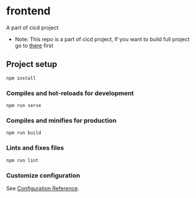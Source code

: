 # frontend
A part of cicd project
* Note: This repo is a part of cicd project, If you want to build full project go to [there](https://github.com/haquocdat543/devops-infra.git) first

## Project setup
```
npm install
```

### Compiles and hot-reloads for development
```
npm run serve
```

### Compiles and minifies for production
```
npm run build
```

### Lints and fixes files
```
npm run lint
```

### Customize configuration
See [Configuration Reference](https://cli.vuejs.org/config/).
